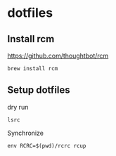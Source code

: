 # dotfiles
## Install rcm
https://github.com/thoughtbot/rcm
```
brew install rcm
```
## Setup dotfiles
dry run
```
lsrc
```
Synchronize
```
env RCRC=$(pwd)/rcrc rcup
```
